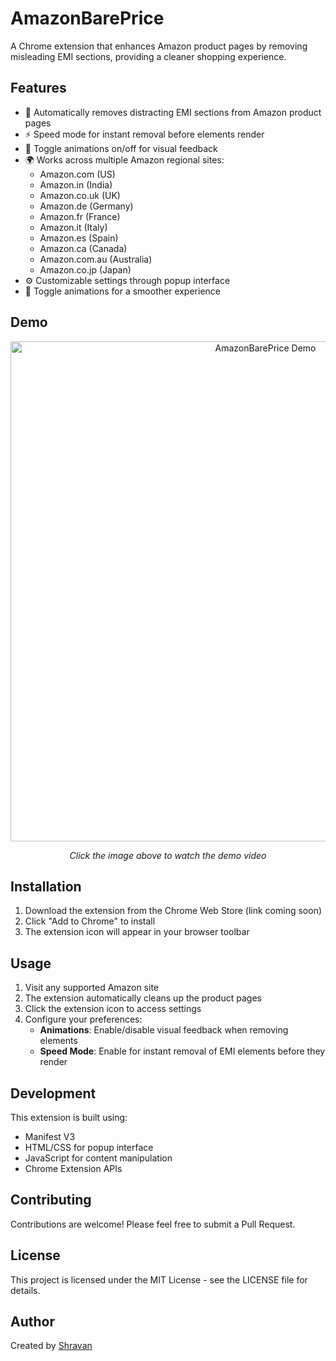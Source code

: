 # AmazonBarePrice

A Chrome extension that enhances Amazon product pages by removing misleading EMI sections, providing a cleaner shopping experience.

## Features

- 🧹 Automatically removes distracting EMI sections from Amazon product pages
- ⚡ Speed mode for instant removal before elements render
- 🎯 Toggle animations on/off for visual feedback
- 🌍 Works across multiple Amazon regional sites:
  - Amazon.com (US)
  - Amazon.in (India)
  - Amazon.co.uk (UK)
  - Amazon.de (Germany)
  - Amazon.fr (France)
  - Amazon.it (Italy)
  - Amazon.es (Spain)
  - Amazon.ca (Canada)
  - Amazon.com.au (Australia)
  - Amazon.co.jp (Japan)
- ⚙️ Customizable settings through popup interface
- 🎯 Toggle animations for a smoother experience

## Demo

<div align="center">
  <a href="https://drive.google.com/file/d/1tCoGpVyMEOWjDak0czAGJcjrXcZAIIqM/view?usp=drive_link">
    <img src="https://drive.google.com/uc?export=view&id=1tCoGpVyMEOWjDak0czAGJcjrXcZAIIqM" alt="AmazonBarePrice Demo" width="800"/>
  </a>
  <p><em>Click the image above to watch the demo video</em></p>
</div>

## Installation

1. Download the extension from the Chrome Web Store (link coming soon)
2. Click "Add to Chrome" to install
3. The extension icon will appear in your browser toolbar

## Usage

1. Visit any supported Amazon site
2. The extension automatically cleans up the product pages
3. Click the extension icon to access settings
4. Configure your preferences:
   - **Animations**: Enable/disable visual feedback when removing elements
   - **Speed Mode**: Enable for instant removal of EMI elements before they render

## Development

This extension is built using:
- Manifest V3
- HTML/CSS for popup interface
- JavaScript for content manipulation
- Chrome Extension APIs

## Contributing

Contributions are welcome! Please feel free to submit a Pull Request.

## License

This project is licensed under the MIT License - see the LICENSE file for details.

## Author

Created by [Shravan](https://github.com/myselfshravan)
